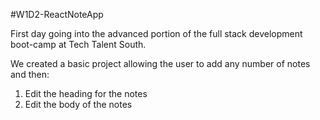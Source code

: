 #W1D2-ReactNoteApp

First day going into the advanced portion of the full stack development boot-camp at Tech Talent South. 

We created a basic project allowing the user to add any number of notes and then:

1. Edit the heading for the notes
2. Edit the body of the notes
